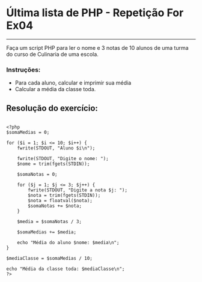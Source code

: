 # Última lista de PHP - Repetição For Ex04

***

Faça um script PHP para ler o nome e 3 notas de 10 alunos de uma turma do curso de Culinaria de uma escola.

### Instruções:
* Para cada aluno, calcular e imprimir sua média
* Calcular a média da classe toda.

## Resolução do exercício:

```

<?php
$somaMedias = 0;

for ($i = 1; $i <= 10; $i++) {
    fwrite(STDOUT, "Aluno $i\n");

    fwrite(STDOUT, "Digite o nome: ");
    $nome = trim(fgets(STDIN));

    $somaNotas = 0;

    for ($j = 1; $j <= 3; $j++) {
        fwrite(STDOUT, "Digite a nota $j: ");
        $nota = trim(fgets(STDIN));
        $nota = floatval($nota);
        $somaNotas += $nota;
    }

    $media = $somaNotas / 3;

    $somaMedias += $media;

    echo "Média do aluno $nome: $media\n";
}

$mediaClasse = $somaMedias / 10;

echo "Média da classe toda: $mediaClasse\n";
?>

```